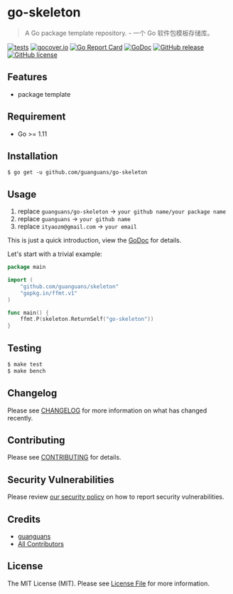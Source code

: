 # go-skeleton

> A Go package template repository. - 一个 Go 软件包模板存储库。

[![tests](https://github.com/guanguans/go-skeleton/workflows/tests/badge.svg)](https://github.com/guanguans/go-skeleton/actions)
[![gocover.io](https://gocover.io/_badge/github.com/guanguans/go-skeleton)](https://gocover.io/github.com/guanguans/go-skeleton)
[![Go Report Card](https://goreportcard.com/badge/github.com/guanguans/go-skeleton)](https://goreportcard.com/report/github.com/guanguans/go-skeleton)
[![GoDoc](https://godoc.org/github.com/guanguans/go-skeleton?status.svg)](https://godoc.org/github.com/guanguans/go-skeleton)
[![GitHub release](https://img.shields.io/github/tag/guanguans/go-skeleton.svg)](https://github.com/guanguans/go-skeleton/releases)
[![GitHub license](https://img.shields.io/github/license/guanguans/go-skeleton.svg)](https://github.com/guanguans/go-skeleton/blob/master/LICENSE)

## Features

* package template

## Requirement

* Go >= 1.11

## Installation

``` shell script
$ go get -u github.com/guanguans/go-skeleton
```

## Usage

1. replace `guanguans/go-skeleton` -> `your github name/your package name`
2. replace `guanguans` -> `your github name`
2. replace `ityaozm@gmail.com` -> `your email`

This is just a quick introduction, view the [GoDoc](https://godoc.org/github.com/guanguans/go-skeleton) for details.

Let's start with a trivial example:

``` go
package main

import (
	"github.com/guanguans/skeleton"
	"gopkg.in/ffmt.v1"
)

func main() {
	ffmt.P(skeleton.ReturnSelf("go-skeleton"))
}
```

## Testing

``` bash
$ make test
$ make bench
```

## Changelog

Please see [CHANGELOG](CHANGELOG.md) for more information on what has changed recently.

## Contributing

Please see [CONTRIBUTING](.github/CONTRIBUTING.md) for details.

## Security Vulnerabilities

Please review [our security policy](../../security/policy) on how to report security vulnerabilities.

## Credits

* [guanguans](https://github.com/guanguans)
* [All Contributors](../../contributors)

## License

The MIT License (MIT). Please see [License File](LICENSE) for more information.
